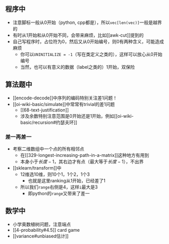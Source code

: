 ## 程序中
- 注意脚标一般从0开始（python, cpp都是），所以`vec[len(vec)]`一般是越界的
- 有时从1开始和从0开始不同，会带来麻烦，比如[[awk-cut]]提到的
- 自己写程序时，占位符为0，然后又从0开始编号，则0有两种含义，可能造成麻烦
    - 你可以`UNINITIALIZE = -1`（写在类定义之类的），这样可以放心从0开始编号
    - 当然，也可以有意义的数据（label之类的）1开始，双保险
## 算法题中
- [[encode-decode]]中序列的编码特别关注差1问题！
- [[oi-wiki-basic/simulate]]中常常有trivial的差1问题
  - [[68-text-justification]]
  - 涉及余数特别注意范围是0开始还是1开始，例如[[oi-wiki-basic/recursion#约瑟夫环]]
### 差一再差一
- 考察二维数组中一个点的所有相邻点
  - 在[[329-longest-increasing-path-in-a-matrix]]这种地方有用到
  - 本身小于$长度-1$，其右边才有点（最大等于$长度-1$），不出界
- [[sklearn/transform]]中
  - 12维选10维，则10个1，1个2，1个3
    - 也就是这里ranking从1开始，已经差了1
  - 所以我们`range`右侧是4，这样`i`最大是3
    - 即python的`range`又带来了差一
## 数学中
- 小学奥数植树问题，注意端点
- [[4-probability#4.5]] card game
- [[variance#unbiased估计]]